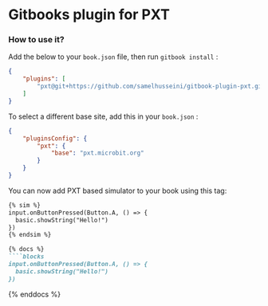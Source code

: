Gitbooks plugin for PXT
==============

### How to use it?

Add the below to your `book.json` file, then run `gitbook install` :

```json
{
    "plugins": [
        "pxt@git+https://github.com/samelhusseini/gitbook-plugin-pxt.git"
    ]
}
```

To select a different base site, add this in your `book.json` : 

```json
{
    "pluginsConfig": {
        "pxt": {
            "base": "pxt.microbit.org"
        }
    }
}
```

You can now add PXT based simulator to your book using this tag:

```markdown
{% sim %}
input.onButtonPressed(Button.A, () => {
  basic.showString("Hello!")
})
{% endsim %}
```

```markdown
{% docs %}
````blocks
input.onButtonPressed(Button.A, () => {
  basic.showString("Hello!")
})
````
{% enddocs %}
```



